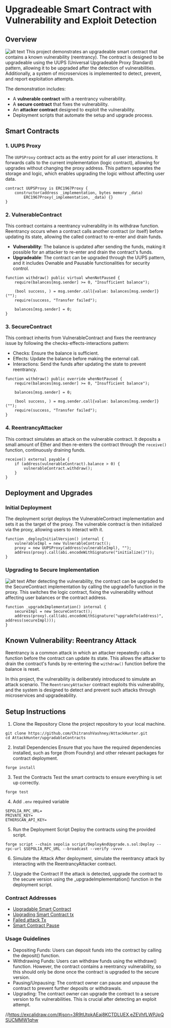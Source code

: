 # Upgradeable Smart Contract with Vulnerability and Exploit Detection

## Overview

![alt text](image-1.png)
This project demonstrates an upgradeable smart contract that contains a known vulnerability (reentrancy). The contract is designed to be upgradeable using the UUPS (Universal Upgradeable Proxy Standard) pattern, allowing it to be upgraded after the detection of vulnerabilities. Additionally, a system of microservices is implemented to detect, prevent, and report exploitation attempts.

The demonstration includes:

- A **vulnerable contract** with a reentrancy vulnerability.
- A **secure contract** that fixes the vulnerability.
- An **attacker contract** designed to exploit the vulnerability.
- Deployment scripts that automate the setup and upgrade process.

## Smart Contracts

### 1. UUPS Proxy

The `UUPSProxy` contract acts as the entry point for all user interactions. It forwards calls to the current implementation (logic contract), allowing for upgrades without changing the proxy address. This pattern separates the storage and logic, which enables upgrading the logic without affecting user data.

```solidity
contract UUPSProxy is ERC1967Proxy {
    constructor(address _implementation, bytes memory _data)
        ERC1967Proxy(_implementation, _data) {}
}
```

### 2. VulnerableContract

This contract contains a reentrancy vulnerability in its withdraw function. Reentrancy occurs when a contract calls another contract (or itself) before updating its state, allowing the called contract to re-enter and drain funds.

- **Vulnerability**: The balance is updated after sending the funds, making it possible for an attacker to re-enter and drain the contract's funds.
- **Upgradeable**: The contract can be upgraded through the UUPS pattern, and it includes Ownable and Pausable functionalities for security control.

```solidity
function withdraw() public virtual whenNotPaused {
    require(balances[msg.sender] >= 0, "Insufficient balance");

    (bool success, ) = msg.sender.call{value: balances[msg.sender]}("");
    require(success, "Transfer failed");

    balances[msg.sender] = 0;
}
```

### 3. SecureContract

This contract inherits from VulnerableContract and fixes the reentrancy issue by following the checks-effects-interactions pattern:

- Checks: Ensure the balance is sufficient.
- Effects: Update the balance before making the external call.
- Interactions: Send the funds after updating the state to prevent reentrancy.

```solidity
function withdraw() public override whenNotPaused {
    require(balances[msg.sender] >= 0, "Insufficient balance");

    balances[msg.sender] = 0;

    (bool success, ) = msg.sender.call{value: balances[msg.sender]}("");
    require(success, "Transfer failed");
}
```

### 4. ReentrancyAttacker

This contract simulates an attack on the vulnerable contract. It deposits a small amount of Ether and then re-enters the contract through the `receive()` function, continuously draining funds.

```solidity
receive() external payable {
    if (address(vulnerableContract).balance > 0) {
        vulnerableContract.withdraw();
    }
}
```

## Deployment and Upgrades

### Initial Deployment

The deployment script deploys the VulnerableContract implementation and sets it as the target of the proxy. The vulnerable contract is then initialized via the proxy, allowing users to interact with it.

```solidity
function _deployInitialVersion() internal {
    vulnerableImpl = new VulnerableContract();
    proxy = new UUPSProxy(address(vulnerableImpl), "");
    address(proxy).call(abi.encodeWithSignature("initialize()"));
}
```

### Upgrading to Secure Implementation

![alt text](image.png)
After detecting the vulnerability, the contract can be upgraded to the SecureContract implementation by calling the upgradeTo function in the proxy. This switches the logic contract, fixing the vulnerability without affecting user balances or the contract address.

```solidity
function _upgradeImplementation() internal {
    secureImpl = new SecureContract();
    address(proxy).call(abi.encodeWithSignature("upgradeTo(address)", address(secureImpl)));
}
```

## Known Vulnerability: Reentrancy Attack

Reentrancy is a common attack in which an attacker repeatedly calls a function before the contract can update its state. This allows the attacker to drain the contract's funds by re-entering the `withdraw()` function before the balance is reset.

In this project, the vulnerability is deliberately introduced to simulate an attack scenario. The `ReentrancyAttacker` contract exploits this vulnerability, and the system is designed to detect and prevent such attacks through microservices and upgradeability.

## Setup Instructions

1. Clone the Repository
   Clone the project repository to your local machine.

```
git clone https://github.com/ChitranshVashney/AttackHunter.git
cd AttackHunter/upgradableContracts
```

2. Install Dependencies
   Ensure that you have the required dependencies installed, such as forge (from Foundry) and other relevant packages for contract deployment.

```
forge install
```

3. Test the Contracts
   Test the smart contracts to ensure everything is set up correctly.

```
forge test
```

4. Add `.env` required variable

```
SEPOLIA_RPC_URL=
PRIVATE_KEY=
ETHERSCAN_API_KEY=
```

5. Run the Deployment Script
   Deploy the contracts using the provided script.

```
forge script --chain sepolia script/DeployAndUpgrade.s.sol:Deploy --rpc-url $SEPOLIA_RPC_URL --broadcast --verify -vvvv
```

6. Simulate the Attack
   After deployment, simulate the reentrancy attack by interacting with the ReentrancyAttacker contract.

7. Upgrade the Contract
   If the attack is detected, upgrade the contract to the secure version using the \_upgradeImplementation() function in the deployment script.

### Contract Addresses

- [Upgradable Smart Contract](https://sepolia.etherscan.io/address/0xa7c73b5fbd3a38c1e4c3e2749d570e6da9f0c811)
- [Upgrading Smart Contract tx](https://sepolia.etherscan.io/tx/0x5eadcb92b3bb49989795134141ce5303cced204d54996ca2f6766093b1e9508c)
- [Failed attack Tx](https://sepolia.etherscan.io/tx/0xb41b0d8de6eb3f921a9e81bb5858c507057c409875fefae5c22e3a8b6b20a6b9)
- [Smart Contract Pause](https://sepolia.etherscan.io/tx/0xe2594fb98f6964f48408b7fbeb3d863649018b1e935be28a3443093bda44930b)

### Usage Guidelines

- Depositing Funds: Users can deposit funds into the contract by calling the deposit() function.
- Withdrawing Funds: Users can withdraw funds using the withdraw() function. However, the contract contains a reentrancy vulnerability, so this should only be done once the contract is upgraded to the secure version.
- Pausing/Unpausing: The contract owner can pause and unpause the contract to prevent further deposits or withdrawals.
- Upgrading: The contract owner can upgrade the contract to a secure version to fix vulnerabilities. This is crucial after detecting an exploit attempt.

//https://excalidraw.com/#json=3R9tUtpkAEaj8KCTDLUEX,eZEVhfLWPJpQSUCMMW1qhw
